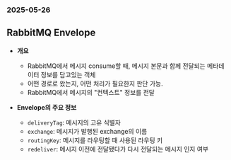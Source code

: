 ### 2025-05-26

## RabbitMQ Envelope
- **개요**
  - RabbitMQ에서 메시지 consume할 때, 메시지 본문과 함께 전달되는 메타데이터 정보를 담고있는 객체
  - 어떤 경로로 왔는지, 어떤 처리가 필요한지 판단 가능. 
  - RabbitMQ에서 메시지의 "컨텍스트" 정보를 전달

- **Envelope의 주요 정보**
  - `deliveryTag`: 메시지의 고유 식별자
  - `exchange`: 메시지가 발행된 exchange의 이름
  - `routingKey`: 메시지를 라우팅할 때 사용된 라우팅 키
  - `redeliver`: 메시지 이전에 전달됐다가 다시 전달되는 메시지 인지 여부
